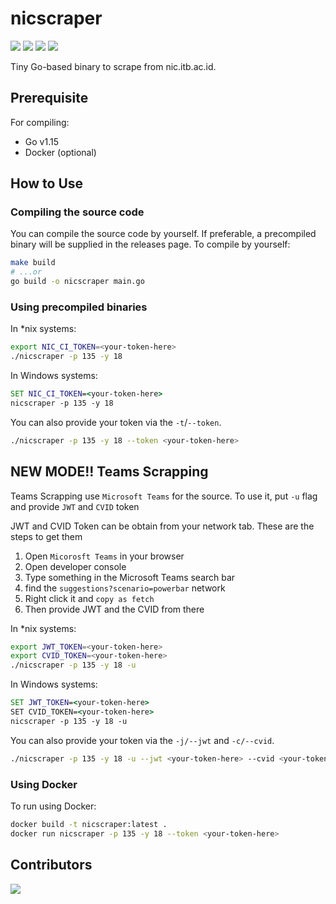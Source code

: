 # nicscraper

![](https://shields.io/badge/go-v1.15-blue?logo=go)
![](https://img.shields.io/github/issues/mkamadeus/nicscraper)
![](https://img.shields.io/github/forks/mkamadeus/nicscraper)
![](https://img.shields.io/github/stars/mkamadeus/nicscraper)

Tiny Go-based binary to scrape from nic.itb.ac.id.

## Prerequisite

For compiling:

- Go v1.15
- Docker (optional)

## How to Use

### Compiling the source code

You can compile the source code by yourself.
If preferable, a precompiled binary will be supplied in the releases page.
To compile by yourself:

```bash
make build
# ...or
go build -o nicscraper main.go
```

### Using precompiled binaries

In \*nix systems:

```bash
export NIC_CI_TOKEN=<your-token-here>
./nicscraper -p 135 -y 18
```

In Windows systems:

```cmd
SET NIC_CI_TOKEN=<your-token-here>
nicscraper -p 135 -y 18
```

You can also provide your token via the `-t`/`--token`.

```bash
./nicscraper -p 135 -y 18 --token <your-token-here>
```

## NEW MODE!! Teams Scrapping

Teams Scrapping use `Microsoft Teams` for the source. To use it, put `-u` flag and provide `JWT` and `CVID` token

JWT and CVID Token can be obtain from your network tab. These are the steps to get them

1. Open `Micorosft Teams` in your browser
2. Open developer console
3. Type something in the Microsoft Teams search bar
4. find the `suggestions?scenario=powerbar` network
5. Right click it and `copy as fetch`
6. Then provide JWT and the CVID from there

In \*nix systems:

```bash
export JWT_TOKEN=<your-token-here>
export CVID_TOKEN=<your-token-here>
./nicscraper -p 135 -y 18 -u
```

In Windows systems:

```cmd
SET JWT_TOKEN=<your-token-here>
SET CVID_TOKEN=<your-token-here>
nicscraper -p 135 -y 18 -u
```

You can also provide your token via the `-j/--jwt` and `-c/--cvid`.

```bash
./nicscraper -p 135 -y 18 -u --jwt <your-token-here> --cvid <your-token-here>
```

### Using Docker

To run using Docker:

```bash
docker build -t nicscraper:latest .
docker run nicscraper -p 135 -y 18 --token <your-token-here>
```

## Contributors

<a href="https://github.com/mkamadeus/nicscraper/graphs/contributors">
  <img src="https://contrib.rocks/image?repo=mkamadeus/nicscraper" />
</a>
